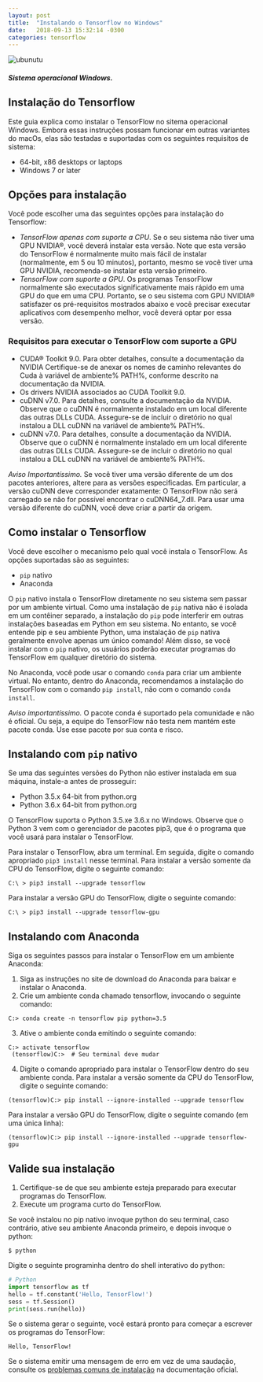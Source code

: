 ```yaml
---
layout: post
title:  "Instalando o Tensorflow no Windows"
date:   2018-09-13 15:32:14 -0300
categories: tensorflow
---
```

![ubunutu]({{"/assests/img/posts/Microsoft10.jpg"}})
##### Sistema operacional Windows.

## Instalação do Tensorflow

Este guia explica como instalar o TensorFlow no sitema operacional Windows. Embora essas instruções possam funcionar em outras variantes do macOs, elas são testadas e suportadas com os seguintes requisitos de sistema:

* 64-bit, x86 desktops or laptops
* Windows 7 or later

## Opções para instalação
Você pode escolher uma das seguintes opções para instalação do Tensorflow:
* *TensorFlow apenas com suporte a CPU*. Se o seu sistema não tiver uma GPU NVIDIA®, você deverá instalar esta versão. Note que esta versão do TensorFlow é normalmente muito mais fácil de instalar (normalmente, em 5 ou 10 minutos), portanto, mesmo se você tiver uma GPU NVIDIA, recomenda-se instalar esta versão primeiro.
* *TensorFlow com suporte a GPU*. Os programas TensorFlow normalmente são executados significativamente mais rápido em uma GPU do que em uma CPU. Portanto, se o seu sistema com GPU NVIDIA® satisfazer os pré-requisitos mostrados abaixo e você precisar executar aplicativos com desempenho melhor, você deverá optar por essa versão.

### Requisitos para executar o TensorFlow com suporte a GPU
* CUDA® Toolkit 9.0. Para obter detalhes, consulte a documentação da NVIDIA Certifique-se de anexar os nomes de caminho relevantes do Cuda à variável de ambiente% PATH%, conforme descrito na documentação da NVIDIA.
* Os drivers NVIDIA associados ao CUDA Toolkit 9.0.
* cuDNN v7.0. Para detalhes, consulte a documentação da NVIDIA. Observe que o cuDNN é normalmente instalado em um local diferente das outras DLLs CUDA. Assegure-se de incluir o diretório no qual instalou a DLL cuDNN na variável de ambiente% PATH%.
* cuDNN v7.0. Para detalhes, consulte a documentação da NVIDIA. Observe que o cuDNN é normalmente instalado em um local diferente das outras DLLs CUDA. Assegure-se de incluir o diretório no qual instalou a DLL cuDNN na variável de ambiente% PATH%.

*Aviso Importantíssimo.*
Se você tiver uma versão diferente de um dos pacotes anteriores, altere para as versões especificadas. Em particular, a versão cuDNN deve corresponder exatamente: O TensorFlow não será carregado se não for possível encontrar o cuDNN64_7.dll. Para usar uma versão diferente do cuDNN, você deve criar a partir da origem.

## Como instalar o Tensorflow
Você deve escolher o mecanismo pelo qual você instala o TensorFlow. As opções suportadas são as seguintes:
* `pip` nativo
* Anaconda

O `pip` nativo instala o TensorFlow diretamente no seu sistema sem passar por um ambiente virtual. Como uma instalação de `pip` nativa não é isolada em um contêiner separado, a instalação do `pip` pode interferir em outras instalações baseadas em Python em seu sistema. No entanto, se você entende pip e seu ambiente Python, uma instalação de `pip` nativa geralmente envolve apenas um único comando! Além disso, se você instalar com o `pip` nativo, os usuários poderão executar programas do TensorFlow em qualquer diretório do sistema.

No Anaconda, você pode usar o comando `conda` para criar um ambiente virtual. No entanto, dentro do Anaconda, recomendamos a instalação do TensorFlow com o comando `pip install`, não com o comando `conda install`.

*Aviso importantíssimo.*
O pacote conda é suportado pela comunidade e não é oficial. Ou seja, a equipe do TensorFlow não testa nem mantém este pacote conda. Use esse pacote por sua conta e risco.

## Instalando com `pip` nativo
Se uma das seguintes versões do Python não estiver instalada em sua máquina, instale-a antes de prosseguir:
* Python 3.5.x 64-bit from python.org
* Python 3.6.x 64-bit from python.org

O TensorFlow suporta o Python 3.5.xe 3.6.x no Windows. Observe que o Python 3 vem com o gerenciador de pacotes pip3, que é o programa que você usará para instalar o TensorFlow.

Para instalar o TensorFlow, abra um terminal. Em seguida, digite o comando apropriado `pip3 install` nesse terminal. Para instalar a versão somente da CPU do TensorFlow, digite o seguinte comando:
```
C:\ > pip3 install --upgrade tensorflow
```
Para instalar a versão GPU do TensorFlow, digite o seguinte comando:
```
C:\ > pip3 install --upgrade tensorflow-gpu
```

## Instalando com Anaconda
Siga os seguintes passos para instalar o TensorFlow em um ambiente Anaconda:
1. Siga as instruções no site de download do Anaconda para baixar e instalar o Anaconda.
2. Crie um ambiente conda chamado tensorflow, invocando o seguinte comando:
```
C:> conda create -n tensorflow pip python=3.5 
```
3. Ative o ambiente conda emitindo o seguinte comando:
```
C:> activate tensorflow
 (tensorflow)C:>  # Seu terminal deve mudar 
```
4. Digite o comando apropriado para instalar o TensorFlow dentro do seu ambiente conda. Para instalar a versão somente da CPU do TensorFlow, digite o seguinte comando:
```
(tensorflow)C:> pip install --ignore-installed --upgrade tensorflow 
```
Para instalar a versão GPU do TensorFlow, digite o seguinte comando (em uma única linha):
```
(tensorflow)C:> pip install --ignore-installed --upgrade tensorflow-gpu 
```

## Valide sua instalação
1. Certifique-se de que seu ambiente esteja preparado para executar programas do TensorFlow.
2. Execute um programa curto do TensorFlow.

Se você instalou no pip nativo invoque python do seu terminal, caso contrário, ative seu ambiente Anaconda primeiro, e depois invoque o python: 
```
$ python
```
Digite o seguinte programinha dentro do shell interativo do python:

```python
# Python
import tensorflow as tf
hello = tf.constant('Hello, TensorFlow!')
sess = tf.Session()
print(sess.run(hello))
```

Se o sistema gerar o seguinte, você estará pronto para começar a escrever os programas do TensorFlow:
```
Hello, TensorFlow!
```

Se o sistema emitir uma mensagem de erro em vez de uma saudação, consulte os [problemas comuns de instalação][problemas] na documentação oficial.



[problemas]: https://www.tensorflow.org/install/install_windows#common_installation_problems
